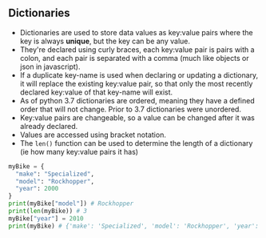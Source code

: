 ## Dictionaries

- Dictionaries are used to store data values as key:value pairs where the key is always **unique**, but the key can be any value.
- They're declared using curly braces, each key:value pair is pairs with a colon, and each pair is separated with a comma (much like objects or json in javascript).
- If a duplicate key-name is used when declaring or updating a dictionary, it will replace the existing key:value pair, so that only the most recently declared key:value of that key-name will exist.
- As of python 3.7 dictionaries are ordered, meaning they have a defined order that will not change. Prior to 3.7 dictionaries were unordered.
- Key:value pairs are changeable, so a value can be changed after it was already declared.
- Values are accessed using bracket notation.
- The `len()` function can be used to determine the length of a dictionary (ie how many key:value pairs it has)

```python
myBike = {
  "make": "Specialized",
  "model": "Rockhopper",
  "year": 2000
}
print(myBike["model"]) # Rockhopper
print(len(myBike)) # 3
myBike["year"] = 2010
print(myBike) # {'make': 'Specialized', 'model': 'Rockhopper', 'year': 2010}
```
